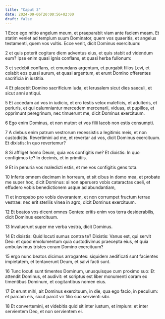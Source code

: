 ```yaml
---
title: "Caput 3"
date: 2024-09-06T20:00:56+02:00
draft: false
---
```



1 Ecce ego mitto angelum meum, et praeparabit viam ante faciem meam. Et statim veniet ad templum suum Dominator, quem vos quaeritis, et angelus testamenti, quem vos vultis. Ecce venit, dicit Dominus exercituum:

2 et quis poterit cogitare diem adventus eius, et quis stabit ad videndum eum? Ipse enim quasi ignis conflans, et quasi herba fullonum:

3 et sedebit conflans, et emundans argentum, et purgabit filios Levi, et colabit eos quasi aurum, et quasi argentum, et erunt Domino offerentes sacrificia in iustitia.

4 Et placebit Domino sacrificium Iuda, et Ierusalem sicut dies saeculi, et sicut anni antiqui.

5 Et accedam ad vos in iudicio, et ero testis velox maleficis, et adulteris, et periuris, et qui calumniantur mercedem mercenarii, viduas, et pupillos, et opprimunt peregrinum, nec timuerunt me, dicit Dominus exercituum.

6 Ego enim Dominus, et non mutor: et vos filii Iacob non estis consumpti.

7 A diebus enim patrum vestrorum recessistis a legitimis meis, et non custodistis. Revertimini ad me, et revertar ad vos, dicit Dominus exercituum. Et dixistis: In quo revertemur?

8 Si affliget homo Deum, quia vos configitis me? Et dixistis: In quo configimus te? In decimis, et in primitiis.

9 Et in penuria vos maledicti estis, et me vos configitis gens tota.

10 Inferte omnem decimam in horreum, et sit cibus in domo mea, et probate me super hoc, dicit Dominus: si non aperuero vobis cataractas caeli, et effudero vobis benedictionem usque ad abundantiam,

11 et increpabo pro vobis devorantem, et non corrumpet fructum terrae vestrae: nec erit sterilis vinea in agro, dicit Dominus exercituum.

12 Et beatos vos dicent omnes Gentes: eritis enim vos terra desiderabilis, dicit Dominus exercituum.

13 Invaluerunt super me verba vestra, dicit Dominus.

14 Et dixistis: Quid locuti sumus contra te? Dixistis: Vanus est, qui servit Deo: et quod emolumentum quia custodivimus praecepta eius, et quia ambulavimus tristes coram Domino exercituum?

15 ergo nunc beatos dicimus arrogantes: siquidem aedificati sunt facientes impietatem, et tentaverunt Deum, et salvi facti sunt.

16 Tunc locuti sunt timentes Dominum, unusquisque cum proximo suo: Et attendit Dominus, et audivit: et scriptus est liber monumenti coram eo timentibus Dominum, et cogitantibus nomen eius.

17 Et erunt mihi, ait Dominus exercituum, in die, qua ego facio, in peculium: et parcam eis, sicut parcit vir filio suo servienti sibi.

18 Et convertemini, et videbitis quid sit inter iustum, et impium: et inter servientem Deo, et non servientem ei.

